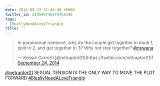 ```yaml
---
date: 2014-09-23 21:42:49 +0000
twitter_id: 514590746175754240
tags:
- IReallyNeedALoveTriangle
title: ''
---
```


<blockquote class="twitter-tweet"><p lang="en" dir="ltr">In paranormal romance, why do the couple get together in book 1, split in 2, and get together in 3? Why not stay together? <a href="https://twitter.com/hashtag/mywana?src=hash&amp;ref_src=twsrc%5Etfw">#mywana</a></p>&mdash; Kessie Carroll ([@netraptor01](https://twitter.com/netraptor01)) <a href="https://twitter.com/netraptor01/status/514569401606365185?ref_src=twsrc%5Etfw">September 24, 2014</a></blockquote>
<script async src="https://platform.twitter.com/widgets.js" charset="utf-8"></script>

[@netraptor01](https://twitter.com/netraptor01) SEXUAL TENSION IS THE ONLY WAY TO MOVE THE PLOT FORWARD [#IReallyNeedALoveTriangle](https://twitter.com/hashtag/IReallyNeedALoveTriangle)
